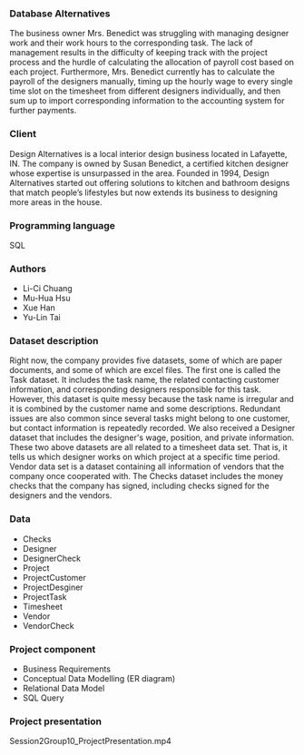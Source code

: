 ### Database Alternatives
The business owner Mrs. Benedict was struggling with managing designer work and their work hours to the corresponding task. The lack of management results in the difficulty of keeping track with the project process and the hurdle of calculating the allocation of payroll cost based on each project. Furthermore, Mrs. Benedict currently has to calculate the payroll of the designers manually, timing up the hourly wage to every single time slot on the timesheet from different designers individually, and then sum up to import corresponding information to the accounting system for further payments.

### Client
Design Alternatives is a local interior design business located in Lafayette, IN. The company is owned by Susan Benedict, a certified kitchen designer whose expertise is unsurpassed in the area. Founded in 1994, Design Alternatives started out offering solutions to kitchen and bathroom designs that match people’s lifestyles but now extends its business to designing more areas in the house.

### Programming language
SQL

### Authors
* Li-Ci Chuang
* Mu-Hua Hsu
* Xue Han
* Yu-Lin Tai

### Dataset description
Right now, the company provides five datasets, some of which are paper documents, and some of which are excel files. The first one is called the Task dataset. It includes the task name, the related contacting customer information, and corresponding designers responsible for this task. However, this dataset is quite messy because the task name is irregular and it is combined by the customer name and some descriptions. Redundant issues are also common since several tasks might belong to one customer, but contact information is repeatedly recorded.
We also received a Designer dataset that includes the designer's wage, position, and private information. These two above datasets are all related to a timesheet data set. That is, it tells us which designer works on which project at a specific time period. Vendor data set is a dataset containing all information of vendors that the company once cooperated with. The Checks dataset includes the money checks that the company has signed, including checks signed for the designers and the vendors.

### Data
* Checks
* Designer
* DesignerCheck
* Project
* ProjectCustomer
* ProjectDesginer
* ProjectTask
* Timesheet
* Vendor
* VendorCheck

### Project component
* Business Requirements
* Conceptual Data Modelling (ER diagram)
* Relational Data Model
* SQL Query

### Project presentation
Session2Group10_ProjectPresentation.mp4
